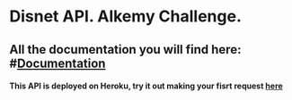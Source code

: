 # Disnet API. Alkemy Challenge.
## All the documentation you will find here: #[Documentation](https://documenter.getpostman.com/view/22503510/Uze1uj6f)
#### This API is deployed on Heroku, try it out making your fisrt request [here](https://disneybackend.herokuapp.com/api/characters)
